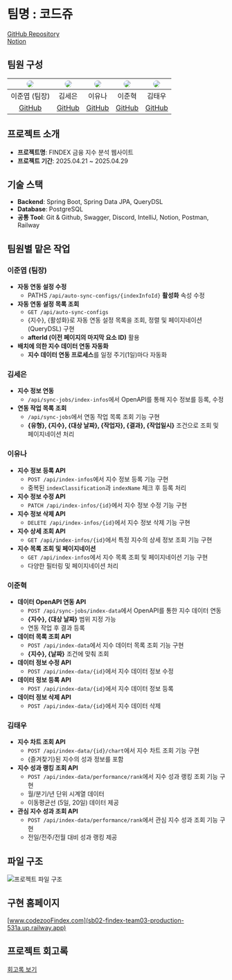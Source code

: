 # **팀명 : 코드쥬**
[GitHub Repository](https://github.com/sb2-team3/sb02-findex-team03)  
[Notion](https://ballistic-teller-d42.notion.site/1d9987eef3c680bea1cbeb1e529f6c91?pvs=4)

## **팀원 구성**

| <img src="https://github.com/user-attachments/assets/443c3687-bbb8-4e30-9928-b4e28cc90bd1?format=webp&width=80" style="border-radius:50%"/> | <img src="https://github.com/user-attachments/assets/82cd3287-ef07-415b-9dd8-9556cd0776a2?format=webp&width=80" style="border-radius:50%"/> | <img src="https://github.com/user-attachments/assets/9aaf9939-f81b-46fa-8f62-cb85403b589b?format=webp&width=80" style="border-radius:50%"/> | <img src="https://github.com/user-attachments/assets/f18f0576-a415-4cef-8d7a-f709178c5473?format=webp&width=80" style="border-radius:50%"/> | <img src="https://github.com/user-attachments/assets/53315c57-c06c-45d0-a392-b09ec1b8368c?format=webp&width=80" style="border-radius:50%"/> |
| :---: | :---: | :---: | :---: | :---: |
| 이준엽 (팀장) | 김세은 | 이유나 | 이준혁 | 김태우 |
| [GitHub](https://github.com/leejunnyeop) | [GitHub](https://github.com/Seeun126) | [GitHub](https://github.com/nayu-yuna) | [GitHub](https://github.com/LeejunHyeok7170) | [GitHub](https://github.com/kimtaewoo9) |




## **프로젝트 소개**
- **프로젝트명**: FINDEX 금융 지수 분석 웹사이트
- **프로젝트 기간**: 2025.04.21 ~ 2025.04.29



## **기술 스택**
- **Backend**: Spring Boot, Spring Data JPA, QueryDSL
- **Database**: PostgreSQL
- **공통 Tool**: Git & Github, Swagger, Discord, IntelliJ, Notion, Postman, Railway


## **팀원별 맡은 작업**
### **이준엽 (팀장)**
- **자동 연동 설정 수정**
    - PATHS `/api/auto-sync-configs/{indexInfoId}` **활성화** 속성 수정
- **자동 연동 설정 목록 조회**
    - `GET /api/auto-sync-configs`
    - {지수}, {활성화}로 자동 연동 설정 목록을 조회, 정렬 및 페이지네이션(QueryDSL) 구현
    - **afterId (이전 페이지의 마지막 요소 ID)** 활용
- **배치에 의한 지수 데이터 연동 자동화**
    - **지수 데이터 연동 프로세스**를 일정 주기(1일)마다 자동화

 ### **김세은**
- **지수 정보 연동**
    - `/api/sync-jobs/index-infos`에서 OpenAPI를 통해 지수 정보를 등록, 수정
- **연동 작업 목록 조회**
    - `/api/sync-jobs`에서 연동 작업 목록 조회 기능 구현
    - **{유형}, {지수}, {대상 날짜}, {작업자}, {결과}, {작업일시}** 조건으로 조회 및 페이지네이션 처리
      

### **이유나**
- **지수 정보 등록 API**
    - `POST /api/index-infos`에서 지수 정보 등록 기능 구현
    - 중복된 `indexClassification`과 `indexName` 체크 후 등록 처리
- **지수 정보 수정 API**
    - `PATCH /api/index-infos/{id}`에서 지수 정보 수정 기능 구현
- **지수 정보 삭제 API**
    - `DELETE /api/index-infos/{id}`에서 지수 정보 삭제 기능 구현
- **지수 상세 조회 API**
    - `GET /api/index-infos/{id}`에서 특정 지수의 상세 정보 조회 기능 구현
- **지수 목록 조회 및 페이지네이션**
    - `GET /api/index-infos`에서 지수 목록 조회 및 페이지네이션 기능 구현
    - 다양한 필터링 및 페이지네이션 처리
 
### **이준혁**
- **데이터 OpenAPI 연동 API**
    - `POST /api/sync-jobs/index-data`에서 OpenAPI를 통한 지수 데이터 연동
    - **{지수}, {대상 날짜}** 범위 지정 가능
    - 연동 작업 후 결과 등록
- **데이터 목록 조회 API**
    - `POST /api/index-data`에서 지수 데이터 목록 조회 기능 구현
    - **{지수}, {날짜}** 조건에 맞춰 조회
- **데이터 정보 수정 API**
    - `POST /api/index-data/{id}`에서 지수 데이터 정보 수정
- **데이터 정보 등록 API**
    - `POST /api/index-data/{id}`에서 지수 데이터 정보 등록
- **데이터 정보 삭제 API**
    - `POST /api/index-data/{id}`에서 지수 데이터 삭제

### **김태우**
- **지수 차트 조회 API**
    - `POST /api/index-data/{id}/chart`에서 지수 차트 조회 기능 구현
    - {즐겨찾기}된 지수의 성과 정보를 포함
- **지수 성과 랭킹 조회 API**
    - `POST /api/index-data/performance/rank`에서 지수 성과 랭킹 조회 기능 구현
    - 월/분기/년 단위 시계열 데이터
    - 이동평균선 (5일, 20일) 데이터 제공
- **관심 지수 성과 조회 API**
    - `POST /api/index-data/performance/rank`에서 관심 지수 성과 조회 기능 구현
    - 전일/전주/전월 대비 성과 랭킹 제공



## **파일 구조**
![프로젝트 파일 구조](https://github.com/user-attachments/assets/f5371587-dece-48e7-894a-f5e3f52d660f)


## **구현 홈페이지**
[www.codezooFindex.com](sb02-findex-team03-production-531a.up.railway.app)


## **프로젝트 회고록**
[회고록 보기](https://www.notion.so/4L-1e0987eef3c68016a9f4ee169b9c816a)

